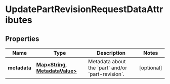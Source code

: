 

# UpdatePartRevisionRequestDataAttributes


## Properties

Name | Type | Description | Notes
------------ | ------------- | ------------- | -------------
**metadata** | [**Map&lt;String, MetadataValue&gt;**](MetadataValue.md) | Metadata about the &#x60;part&#x60; and/or &#x60;part-revision&#x60;. |  [optional]



